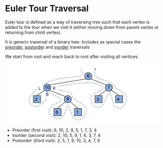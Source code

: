 # Euler Tour Traversal

Euler tour is defined as a way of traversing tree such that each vertex is added to the tour when we visit it (either moving down from parent vertex or returning from child vertex).

It is generic traversal of a binary tree. Includes as special cases the [preorder](preorder-traversal.md), [postorder](postorder-traversal.md) and [inorder](binary-trees.md#inorder-traversal) traversals

We start from root and reach back to root after visiting all vertices.

![eular-tour-tree](../../../images/eular-tour-tree.png)

- Preorder (first visit): 6, 10, 2, 9, 5, 1, 7, 3, 4
- Inorder (second visit): 2, 10, 5, 9, 1, 6, 3, 7, 4
- Postorder (third visit): 2, 5, 1, 9, 10, 3, 4, 7, 6